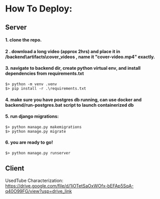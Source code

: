 # How To Deploy:

## Server

#### 1. clone the repo.

#### 2 . download a long video (approx 2hrs) and place it in /backend\artifacts\cover_videos , name it "cover-video.mp4" exactly.

#### 3. navigate to backend dir, create python virtual env, and install dependencies from requirements.txt
```
$> python -m venv .venv
$> pip install -r .\requirements.txt
```

#### 4. make sure you have postgres db running, can use docker and backend/run-postgres.bat script to launch containerized db


#### 5. run django migrations:
```
$> python manage.py makemigrations
$> python manage.py migrate
```

#### 6. you are ready to go!
```
$> python manage.py runserver
```
## Client

UsedTube
Characterization:
https://drive.google.com/file/d/1iOTetSaOxWOfx-bEFAp5SqA-q40O99FG/view?usp=drive_link

